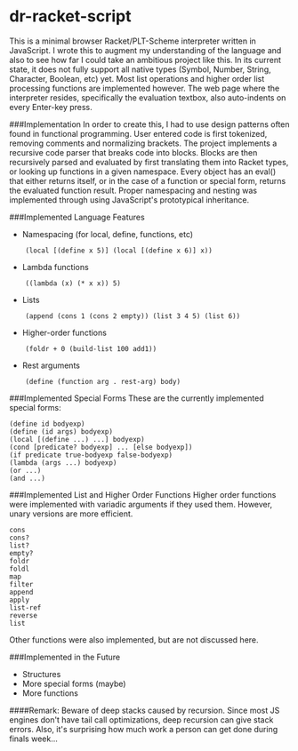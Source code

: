 dr-racket-script
================

This is a minimal browser Racket/PLT-Scheme interpreter written in JavaScript.
I wrote this to augment my understanding of the language and also to see how far I could take an ambitious project like this.
In its current state, it does not fully support all native types (Symbol, Number, String, Character, Boolean, etc) yet. 
Most list operations and higher order list processing functions are implemented however.
The web page where the interpreter resides, specifically the evaluation textbox, also auto-indents on every Enter-key press. 


###Implementation
In order to create this, I had to use design patterns often found in functional programming.
User entered code is first tokenized, removing comments and normalizing brackets.
The project implements a recursive code parser that breaks code into blocks. 
Blocks are then recursively parsed and evaluated by first translating them into Racket types, or looking up functions in a given namespace.
Every object has an eval() that either returns itself, or in the case of a function or special form, returns the evaluated function result.
Proper namespacing and nesting was implemented through using JavaScript's prototypical inheritance.


###Implemented Language Features
* Namespacing (for local, define, functions, etc)
```
    (local [(define x 5)] (local [(define x 6)] x))
```
* Lambda functions
```
    ((lambda (x) (* x x)) 5)
```
* Lists
```
    (append (cons 1 (cons 2 empty)) (list 3 4 5) (list 6))
```
* Higher-order functions
```
    (foldr + 0 (build-list 100 add1))
```
* Rest arguments
```
    (define (function arg . rest-arg) body)
```


###Implemented Special Forms
These are the currently implemented special forms:

    (define id bodyexp)
    (define (id args) bodyexp)
    (local [(define ...) ...] bodyexp)
    (cond [predicate? bodyexp] ... [else bodyexp])
    (if predicate true-bodyexp false-bodyexp)
    (lambda (args ...) bodyexp)
    (or ...)
    (and ...)

###Implemented List and Higher Order Functions
Higher order functions were implemented with variadic arguments if they used them. However, unary versions are more efficient.

    cons
    cons?
    list?
    empty?
    foldr
    foldl
    map
    filter
    append
    apply
    list-ref
    reverse
    list
    
Other functions were also implemented, but are not discussed here.

###Implemented in the Future
* Structures
* More special forms (maybe)
* More functions

####Remark:
Beware of deep stacks caused by recursion. 
Since most JS engines don't have tail call optimizations, deep recursion can give stack errors.
Also, it's surprising how much work a person can get done during finals week...
